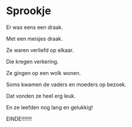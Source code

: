 # Sprookje

Er was eens een draak.

Met een meisjes draak.

Ze waren verliefd op elkaar.

Die kregen verkering.

Ze gingen op een wolk wonen.

Soms kwamen de vaders en moeders op bezoek.

Dat vonden ze heel erg leuk.

En ze leefden nog lang en gelukkig!

EINDE!!!!!!!
